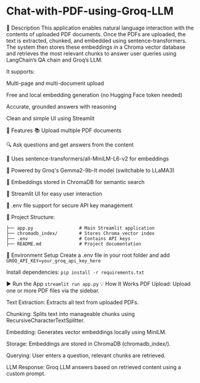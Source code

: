# Chat-with-PDF-using-Groq-LLM
📝 Description
This application enables natural language interaction with the contents of uploaded PDF documents. Once the PDFs are uploaded, the text is extracted, chunked, and embedded using sentence-transformers. The system then stores these embeddings in a Chroma vector database and retrieves the most relevant chunks to answer user queries using LangChain’s QA chain and Groq’s LLM.

It supports:

Multi-page and multi-document upload

Free and local embedding generation (no Hugging Face token needed)

Accurate, grounded answers with reasoning

Clean and simple UI using Streamlit

🚀 Features
📚 Upload multiple PDF documents

🔍 Ask questions and get answers from the content

🤖 Uses sentence-transformers/all-MiniLM-L6-v2 for embeddings

🧠 Powered by Groq's Gemma2-9b-It model (switchable to LLaMA3)

💾 Embeddings stored in ChromaDB for semantic search

💬 Streamlit UI for easy user interaction

🔐 .env file support for secure API key management

📁 Project Structure:
```.
├── app.py                 # Main Streamlit application
├── chromadb_index/        # Stores Chroma vector index
├── .env                   # Contains API keys
├── README.md              # Project documentation
 ```
🔑 Environment Setup
Create a .env file in your root folder and add
```GROQ_API_KEY=your_groq_api_key_here```

Install dependencies:
```pip install -r requirements.txt```

▶️ Run the App
```streamlit run app.py```
💡 How It Works
PDF Upload: Upload one or more PDF files via the sidebar.

Text Extraction: Extracts all text from uploaded PDFs.

Chunking: Splits text into manageable chunks using RecursiveCharacterTextSplitter.

Embedding: Generates vector embeddings locally using MiniLM.

Storage: Embeddings are stored in ChromaDB (chromadb_index/).

Querying: User enters a question, relevant chunks are retrieved.

LLM Response: Groq LLM answers based on retrieved content using a custom prompt.



